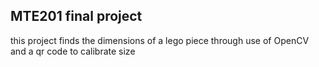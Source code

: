 ## MTE201 final project
this project finds the dimensions of a lego piece through use of OpenCV and a qr code to calibrate size
